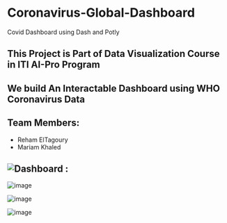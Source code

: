 # Coronavirus-Global-Dashboard
Covid Dashboard using Dash and Potly 
## This Project is Part of Data Visualization Course in ITI AI-Pro Program
## We build An Interactable Dashboard using WHO Coronavirus Data
## Team Members:
 * Reham ElTagoury
 * Mariam Khaled


## ![Dashboard]() :
![image](https://user-images.githubusercontent.com/36308055/138860824-58291b26-3f8e-496a-b4ef-965c54348cda.png)

![image](https://user-images.githubusercontent.com/36308055/138861037-e00a802b-c42e-4549-a3c0-eaa231fcaaa0.png)

![image](https://user-images.githubusercontent.com/36308055/138861089-9de879d4-7190-4201-afc0-c6e472417ab1.png)

